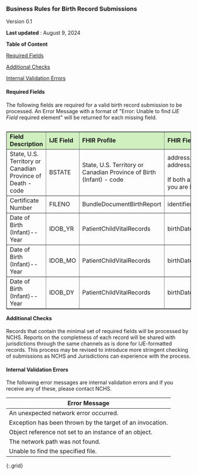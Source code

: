 ### Business Rules for Birth Record Submissions

Version 0.1

**Last updated** : August 9, 2024

**Table of Content**

[Required Fields](#required-fields)

[Additional Checks](#additional-checks)

[Internal Validation Errors](#internal-validation-errors)

#### Required Fields

The following fields are required for a valid birth record submission to be processed. 
An Error Message with a format of "Error: Unable to find _IJE Field_ required element" will be returned for each missing field.


<table align="left" border="1" cellpadding="1" cellspacing="1" style="width:100%;">
    <colgroup>
       <col span="1" style="width: 40%;">
	   <col span="1" style="width: 10%;">
    </colgroup>
	<tbody>
		<tr>
			<td style="background-color:#D0F0C0;"><b>Field Description</b></td>
			<td style="background-color:#D0F0C0;"><b>IJE Field</b></td>
			<td style="background-color:#D0F0C0;"><b>FHIR Profile</b></td>
            <td style="background-color:#D0F0C0;"><b>FHIR Field</b></td>
		</tr>
		<tr>
			<td>State, U.S. Territory or Canadian Province of Death - code</td>
			<td>BSTATE</td>
			<td>State, U.S. Territory or Canadian Province of Birth (Infant) - code</td>
            <td>address.state <strong>or</strong> address.state.extension[nationalReportingJurisdictionId] 
            <br><br>If both are provided, the extension will override. Unless you are NYC, recommend using address.state <strong>only.</strong></td>
		</tr>
		<tr>
			<td>Certificate Number</td>
			<td>FILENO</td>
			<td>BundleDocumentBirthReport</td>
            <td>identifier.extension[certificateNumber].value</td>
		</tr>
		<tr>
			<td>Date of Birth (Infant)--Year</td>
			<td>IDOB_YR</td>
			<td>PatientChildVitalRecords</td>
            <td>birthDate.value</td>
		</tr>
		<tr>
			<td>Date of Birth (Infant)--Year</td>
			<td>IDOB_MO</td>
			<td>PatientChildVitalRecords</td>
            <td>birthDate.value</td>
		</tr>
		<tr>
			<td>Date of Birth (Infant)--Year</td>
			<td>IDOB_DY</td>
			<td>PatientChildVitalRecords</td>
            <td>birthDate.value</td>
		</tr>
	</tbody>
</table>

#### Additional Checks

Records that contain the minimal set of required fields will be processed by NCHS.  Reports on the completness of each record will be shared with jurisdictions through the same channels as is done for IJE-formatted records.  This process may be revised to introduce more stringent checking of submissions as NCHS and Jurisdictions can experience with the process.


#### Internal Validation Errors

The following error messages are internal validation errors and if you receive any of these, please contact NCHS.

| **Error Message** |
| --- |
| An unexpected network error occurred. |
| Exception has been thrown by the target of an invocation. |
| Object reference not set to an instance of an object. |
| The network path was not found. |
| Unable to find the specified file. |
{:.grid}

